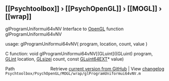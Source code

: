 ## [[Psychtoolbox]] &#8250; [[PsychOpenGL]] &#8250; [[MOGL]] &#8250; [[wrap]]

glProgramUniformui64vNV  Interface to [OpenGL](OpenGL) function glProgramUniformui64vNV  
  
usage:  glProgramUniformui64vNV( program, location, count, value )  
  
C function:  void glProgramUniformui64vNV[(GLuint]((GLuint) program, [GLint](GLint) location, [GLsizei](GLsizei) count, const [GLuint64EXT](GLuint64EXT)\* value)  




<div class="code_header" style="text-align:right;">
  <span style="float:left;">Path&nbsp;&nbsp;</span> <span class="counter">Retrieve <a href=
  "https://raw.github.com/Psychtoolbox-3/Psychtoolbox-3/beta/Psychtoolbox/PsychOpenGL/MOGL/wrap/glProgramUniformui64vNV.m">current version from GitHub</a> | View <a href=
  "https://github.com/Psychtoolbox-3/Psychtoolbox-3/commits/beta/Psychtoolbox/PsychOpenGL/MOGL/wrap/glProgramUniformui64vNV.m">changelog</a></span>
</div>
<div class="code">
  <code>Psychtoolbox/PsychOpenGL/MOGL/wrap/glProgramUniformui64vNV.m</code>
</div>

